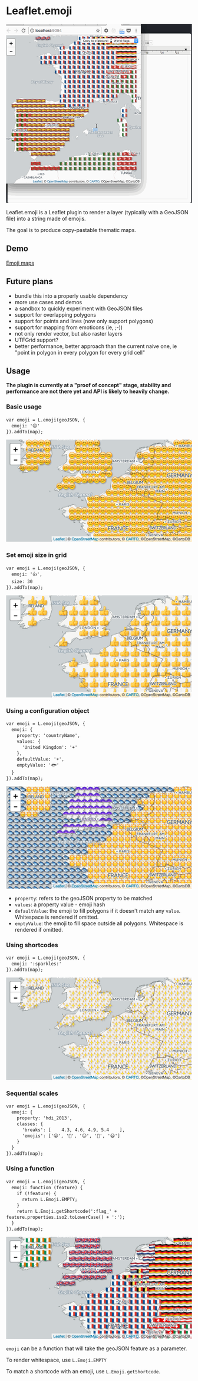 # Leaflet.emoji

<img src="https://github.com/nerik/Leaflet.Emoji/blob/master/doc/emoji.gif?raw=true">

Leaflet.emoji is a Leaflet plugin to render a layer (typically with a GeoJSON file) into a string made of emojis.

The goal is to produce copy-pastable thematic maps.

## Demo

<a href="https://nerik.github.io/Leaflet.Emoji/">Emoji maps</a>

## Future plans

- bundle this into a properly usable dependency
- more use cases and demos
- a sandbox to quickly experiment with GeoJSON files
- support for overlapping polygons
- support for points and lines (now only support polygons)
- support for mapping from emoticons (ie, ;-))
- not only render vector, but also raster layers
- UTFGrid support?
- better performance, better approach than the current naive one, ie "point in polygon in every polygon for every grid cell"

## Usage

**The plugin is currently at a "proof of concept" stage, stability and performance are not there yet and API is likely to heavily change.**


### Basic usage
```
var emoji = L.emoji(geoJSON, {
  emoji: '😊'
}).addTo(map);
```

<img src="https://github.com/nerik/Leaflet.Emoji/blob/master/doc/doc_basic_usage.png">


### Set emoji size in grid
```
var emoji = L.emoji(geoJSON, {
  emoji: '👍',
  size: 30
}).addTo(map);
```

<img src="https://github.com/nerik/Leaflet.Emoji/blob/master/doc/doc_size.png">


### Using a configuration object

```
var emoji = L.emoji(geoJSON, {
  emoji: {
    property: 'countryName',
    values: {
      'United Kingdom': '☂️'
    },
    defaultValue: '☀️️',
    emptyValue: '🐟'
  }  
}).addTo(map);
```

<img src="https://github.com/nerik/Leaflet.Emoji/blob/master/doc/doc_object.png">

- `property`: refers to the geoJSON property to be matched
- `values`: a property value - emoji hash
- `defaultValue`: the emoji to fill polygons if it doesn't match any `value`. Whitespace is rendered if omitted.
- `emptyValue`: the emoji to fill space outside all polygons. Whitespace is rendered if omitted.

### Using shortcodes
```
var emoji = L.emoji(geoJSON, {
  emoji: ':sparkles:'
}).addTo(map);
```

<img src="https://github.com/nerik/Leaflet.Emoji/blob/master/doc/doc_shortcode.png">


### Sequential scales
```
var emoji = L.emoji(geoJSON, {
  emoji: {
    property: 'hdi_2013',
    classes: {
      'breaks': [    4.3, 4.6, 4.9, 5.4    ],
      'emojis': ['😵', '🙁', '😐', '🙂', '😃']
    }
  }
}).addTo(map);
```


### Using a function
```
var emoji = L.emoji(geoJSON, {
  emoji: function (feature) {
    if (!feature) {
      return L.Emoji.EMPTY;
    }
    return L.Emoji.getShortcode(':flag_' + feature.properties.iso2.toLowerCase() + ':');
  }
}).addTo(map);
```

<img src="https://github.com/nerik/Leaflet.Emoji/blob/master/doc/doc_function.png">

`emoji` can be a function that will take the geoJSON feature as a parameter.

To render whitespace, use `L.Emoji.EMPTY`

To match a shortcode with an emoji, use `L.Emoji.getShortcode`.
